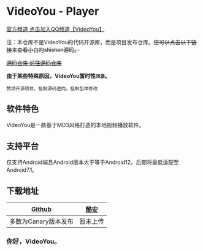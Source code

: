 # VideoYou - Player

[官方频道 点击加入QQ频道【VideoYou】](https://pd.qq.com/s/61vf6d5qi)

注：本仓库不是VideoYou的代码开源库，而是项目发布仓库。~~您可以点击以下链接来查看小白的shishan源码。~~

~~[源码仓库 前往源码仓库](https://github.com/Clearpole/VideoYou/)~~

<b>由于某些特殊原因，VideoYou暂时性`闭源`。</b>

`赞颂开源项目，抵制源码逆向，抵制包体修改`

## 软件特色

VideoYou是一款基于MD3风格打造的本地视频播放软件。

## 支持平台

仅支持Android端且Android版本大于等于Android12。后期将最低适配至Android7.1。

## 下载地址


|  [Github](https://github.com/Clearpole/VideoYou/releases) | [酷安](https://coolapk.com) | 
|:--:|:--:|
| 多数为Canary版本发布| 暂未上传 |


### 你好，VideoYou。
